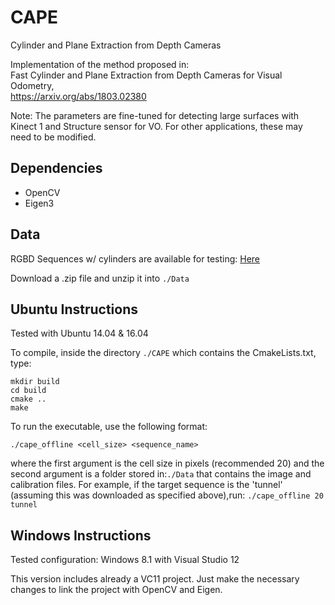 # CAPE
Cylinder and Plane Extraction from Depth Cameras

Implementation of the method proposed in:  
Fast Cylinder and Plane Extraction from Depth Cameras for Visual Odometry,   
https://arxiv.org/abs/1803.02380

Note: The parameters are fine-tuned for detecting large surfaces with Kinect 1 and Structure sensor for VO. For other applications, these may need to be modified.

## Dependencies

* OpenCV
* Eigen3

## Data

RGBD Sequences w/ cylinders are available for testing: [Here](https://drive.google.com/drive/folders/1CaVVLF7AQUlsOwFWrx-Fm7zB6wueQBE3?usp=sharing)

Download a .zip file and unzip it into ``./Data``

## Ubuntu Instructions
Tested with Ubuntu 14.04 & 16.04

To compile, inside the directory ``./CAPE`` which contains the CmakeLists.txt, type:
```
mkdir build
cd build
cmake ..
make
```
To run the executable, use the following format:

```./cape_offline <cell_size> <sequence_name>```

where the first argument is the cell size in pixels (recommended 20)
and the second argument is a folder stored in:``./Data``
that contains the image and calibration files. 
For example, if the target sequence is the 'tunnel' (assuming this was downloaded as specified above),run:
```./cape_offline 20 tunnel```

## Windows Instructions

Tested configuration: Windows 8.1 with Visual Studio 12

This version includes already a VC11 project.
Just make the necessary changes to link the project with OpenCV and Eigen.
